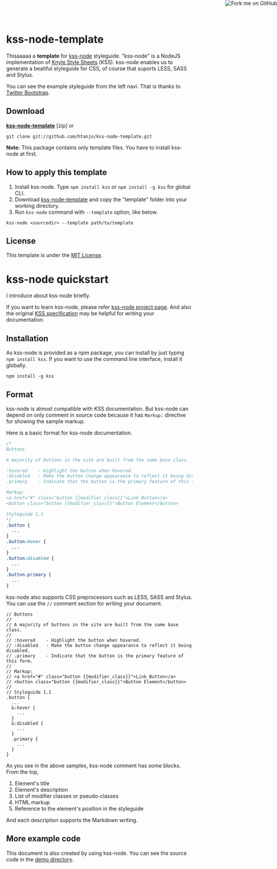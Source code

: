 kss-node-template
=================

Thisaaaaa a **template** for [kss-node](https://github.com/kss-node/kss-node) styleguide.
"kss-node" is a NodeJS implementation of [Knyle Style Sheets](https://github.com/kneath/kss) (KSS).
kss-node enables us to generate a beatiful styleguide for CSS, of course that suports LESS, SASS and Stylus.

You can see the example styleguide from the left navi.
That is thanks to [Twitter Bootstrap](http://twitter.github.io/bootstrap/).


Download
--------
**[kss-node-template](https://github.com/htanjo/kss-node-template/archive/master.zip)** [zip] or

```
git clone git://github.com/htanjo/kss-node-template.git
```

**Note:** This package contains only template files.
You have to install kss-node at first.


How to apply this template
--------------------------
1. Install kss-node. Type `npm install kss` or `npm install -g kss` for global CLI.
2. Download [kss-node-template](https://github.com/htanjo/kss-node-template/archive/master.zip) and copy the "template" folder into your working directory.
3. Run `kss-node` command with `--template` option, like below.

```
kss-node <sourcedir> --template path/to/template
```


License
-------
This template is under the [MIT License](https://github.com/htanjo/kss-node-template/blob/master/LICENSE).


kss-node quickstart
===================

I introduce about kss-node briefly.

If you want to learn kss-node, please refer [kss-node project page](https://github.com/kss-node/kss-node).
And also the original [KSS specification](https://github.com/kneath/kss/blob/master/SPEC.md) may be helpful for writing your documentation.


Installation
------------
As kss-node is provided as a npm package, you can install by just typing `npm install kss`.
If you want to use the command line interface, install it globally.

```
npm install -g kss
```


Format
------
kss-node is almost compatible with KSS documentation.
But kss-node can depend on only comment in source code because it has `Markup:` directive for showing the sample markup.

Here is a basic format for kss-node documentation.

```css
/*
Buttons

A majority of buttons in the site are built from the same base class.

:hovered    - Highlight the button when hovered.
:disabled   - Make the button change appearance to reflect it being disabled.
.primary    - Indicate that the button is the primary feature of this form.

Markup:
<a href="#" class="button {{modifier_class}}">Link Button</a>
<button class="button {{modifier_class}}">Button Element</button>

Styleguide 1.1
*/
.button {
  ...
}
.button:hover {
  ...
}
.button:disabled {
  ...
}
.button.primary {
  ...
}
```

kss-node also supports CSS preprocessors such as LESS, SASS and Stylus.
You can use the `//` comment section for writing your document.

```less
// Buttons
//
// A majority of buttons in the site are built from the same base class.
//
// :hovered    - Highlight the button when hovered.
// :disabled   - Make the button change appearance to reflect it being disabled.
// .primary    - Indicate that the button is the primary feature of this form.
//
// Markup:
// <a href="#" class="button {{modifier_class}}">Link Button</a>
// <button class="button {{modifier_class}}">Button Element</button>
//
// Styleguide 1.1
.button {
  ...
  &:hover {
    ...
  }
  &:disabled {
    ...
  }
  .primary {
    ...
  }
}
```

As you see in the above samples, kss-node comment has some blocks.
From the top,

1. Element's title
2. Element's description
3. List of modifier classes or pseudo-classes
4. HTML markup
5. Reference to the element's position in the styleguide

And each description supports the Markdown writing.


More example code
-----------------
This document is also created by using kss-node.
You can see the source code in the [demo directory](https://github.com/htanjo/kss-node-template/tree/master/demo/src).


<a href="https://github.com/htanjo/kss-node-template"><img style="position: absolute; top: 0; right: 0; border: 0;" src="https://s3.amazonaws.com/github/ribbons/forkme_right_red_aa0000.png" alt="Fork me on GitHub"></a>
